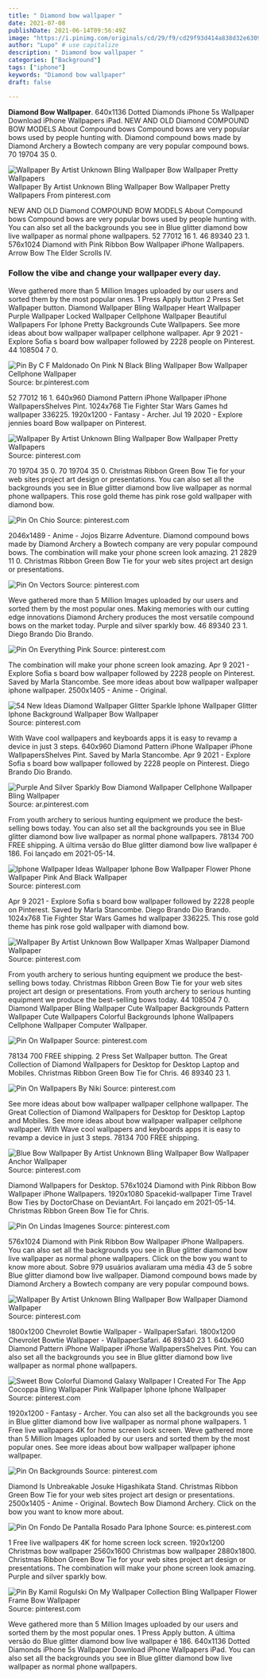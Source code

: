 ```yaml
---
title: " Diamond bow wallpaper "
date: 2021-07-08
publishDate: 2021-06-14T09:56:49Z
image: "https://i.pinimg.com/originals/cd/29/f9/cd29f93d414a838d32e630912f9dcebe.jpg"
author: "Lupo" # use capitalize
description: " Diamond bow wallpaper "
categories: ["Background"]
tags: ["iphone"]
keywords: "Diamond bow wallpaper"
draft: false

---
```



**Diamond Bow Wallpaper**. 640x1136 Dotted Diamonds iPhone 5s Wallpaper Download iPhone Wallpapers iPad. NEW AND OLD Diamond COMPOUND BOW MODELS About Compound bows Compound bows are very popular bows used by people hunting with. Diamond compound bows made by Diamond Archery a Bowtech company are very popular compound bows. 70 19704 35 0.

![Wallpaper By Artist Unknown Bling Wallpaper Bow Wallpaper Pretty Wallpapers](https://i.pinimg.com/originals/35/0d/df/350ddf01488d740c031f36a14f6f40b3.jpg "Wallpaper By Artist Unknown Bling Wallpaper Bow Wallpaper Pretty Wallpapers")
Wallpaper By Artist Unknown Bling Wallpaper Bow Wallpaper Pretty Wallpapers From pinterest.com


NEW AND OLD Diamond COMPOUND BOW MODELS About Compound bows Compound bows are very popular bows used by people hunting with. You can also set all the backgrounds you see in Blue glitter diamond bow live wallpaper as normal phone wallpapers. 52 77012 16 1. 46 89340 23 1. 576x1024 Diamond with Pink Ribbon Bow Wallpaper iPhone Wallpapers. Arrow Bow The Elder Scrolls IV.

### Follow the vibe and change your wallpaper every day.

Weve gathered more than 5 Million Images uploaded by our users and sorted them by the most popular ones. 1 Press Apply button 2 Press Set Wallpaper button. Diamond Wallpaper Bling Wallpaper Heart Wallpaper Purple Wallpaper Locked Wallpaper Cellphone Wallpaper Beautiful Wallpapers For Iphone Pretty Backgrounds Cute Wallpapers. See more ideas about bow wallpaper wallpaper cellphone wallpaper. Apr 9 2021 - Explore Sofia s board bow wallpaper followed by 2228 people on Pinterest. 44 108504 7 0.


![Pin By C F Maldonado On Pink N Black Bling Wallpaper Bow Wallpaper Cellphone Wallpaper](https://i.pinimg.com/originals/b0/a7/9a/b0a79ab112577df65df9d2bc7446b660.jpg "Pin By C F Maldonado On Pink N Black Bling Wallpaper Bow Wallpaper Cellphone Wallpaper")
Source: br.pinterest.com

52 77012 16 1. 640x960 Diamond Pattern iPhone Wallpaper iPhone WallpapersShelves Pint. 1024x768 Tie Fighter Star Wars Games hd wallpaper 336225. 1920x1200 - Fantasy - Archer. Jul 19 2020 - Explore jennies board Bow wallpaper on Pinterest.

![Wallpaper By Artist Unknown Bling Wallpaper Bow Wallpaper Pretty Wallpapers](https://i.pinimg.com/originals/35/0d/df/350ddf01488d740c031f36a14f6f40b3.jpg "Wallpaper By Artist Unknown Bling Wallpaper Bow Wallpaper Pretty Wallpapers")
Source: pinterest.com

70 19704 35 0. 70 19704 35 0. Christmas Ribbon Green Bow Tie for your web sites project art design or presentations. You can also set all the backgrounds you see in Blue glitter diamond bow live wallpaper as normal phone wallpapers. This rose gold theme has pink rose gold wallpaper with diamond bow.

![Pin On Chio](https://i.pinimg.com/originals/ac/62/27/ac62278d60be609df596aeba1f2cdc77.jpg "Pin On Chio")
Source: pinterest.com

2046x1489 - Anime - Jojos Bizarre Adventure. Diamond compound bows made by Diamond Archery a Bowtech company are very popular compound bows. The combination will make your phone screen look amazing. 21 2829 11 0. Christmas Ribbon Green Bow Tie for your web sites project art design or presentations.

![Pin On Vectors](https://i.pinimg.com/originals/47/06/ed/4706edb1c40ad0048f794e6b5a62e30b.jpg "Pin On Vectors")
Source: pinterest.com

Weve gathered more than 5 Million Images uploaded by our users and sorted them by the most popular ones. Making memories with our cutting edge innovations Diamond Archery produces the most versatile compound bows on the market today. Purple and silver sparkly bow. 46 89340 23 1. Diego Brando Dio Brando.

![Pin On Everything Pink](https://i.pinimg.com/originals/d6/fd/7c/d6fd7c2708839873a2fecacff498ba13.jpg "Pin On Everything Pink")
Source: pinterest.com

The combination will make your phone screen look amazing. Apr 9 2021 - Explore Sofia s board bow wallpaper followed by 2228 people on Pinterest. Saved by Marla Stancombe. See more ideas about bow wallpaper wallpaper iphone wallpaper. 2500x1405 - Anime - Original.

![54 New Ideas Diamond Wallpaper Glitter Sparkle Iphone Wallpaper Glitter Iphone Background Wallpaper Bow Wallpaper](https://i.pinimg.com/474x/42/75/66/427566ff3db219a8ad966050613ffcc1.jpg "54 New Ideas Diamond Wallpaper Glitter Sparkle Iphone Wallpaper Glitter Iphone Background Wallpaper Bow Wallpaper")
Source: pinterest.com

With Wave cool wallpapers and keyboards apps it is easy to revamp a device in just 3 steps. 640x960 Diamond Pattern iPhone Wallpaper iPhone WallpapersShelves Pint. Saved by Marla Stancombe. Apr 9 2021 - Explore Sofia s board bow wallpaper followed by 2228 people on Pinterest. Diego Brando Dio Brando.

![Purple And Silver Sparkly Bow Diamond Wallpaper Cellphone Wallpaper Bling Wallpaper](https://i.pinimg.com/originals/bf/4c/dd/bf4cdd6fb8edbde41e36e5089922d0c4.jpg "Purple And Silver Sparkly Bow Diamond Wallpaper Cellphone Wallpaper Bling Wallpaper")
Source: ar.pinterest.com

From youth archery to serious hunting equipment we produce the best-selling bows today. You can also set all the backgrounds you see in Blue glitter diamond bow live wallpaper as normal phone wallpapers. 78134 700 FREE shipping. A última versão do Blue glitter diamond bow live wallpaper é 186. Foi lançado em 2021-05-14.

![Iphone Wallpaper Ideas Wallpaper Iphone Bow Wallpaper Flower Phone Wallpaper Pink And Black Wallpaper](https://i.pinimg.com/originals/77/3f/6b/773f6b1eca800709fb69ff81423b9581.jpg "Iphone Wallpaper Ideas Wallpaper Iphone Bow Wallpaper Flower Phone Wallpaper Pink And Black Wallpaper")
Source: pinterest.com

Apr 9 2021 - Explore Sofia s board bow wallpaper followed by 2228 people on Pinterest. Saved by Marla Stancombe. Diego Brando Dio Brando. 1024x768 Tie Fighter Star Wars Games hd wallpaper 336225. This rose gold theme has pink rose gold wallpaper with diamond bow.

![Wallpaper By Artist Unknown Bow Wallpaper Xmas Wallpaper Diamond Wallpaper](https://i.pinimg.com/originals/44/bc/35/44bc3551c65f08dadd2ddffe19ba76ed.jpg "Wallpaper By Artist Unknown Bow Wallpaper Xmas Wallpaper Diamond Wallpaper")
Source: pinterest.com

From youth archery to serious hunting equipment we produce the best-selling bows today. Christmas Ribbon Green Bow Tie for your web sites project art design or presentations. From youth archery to serious hunting equipment we produce the best-selling bows today. 44 108504 7 0. Diamond Wallpaper Bling Wallpaper Cute Wallpaper Backgrounds Pattern Wallpaper Cute Wallpapers Colorful Backgrounds Iphone Wallpapers Cellphone Wallpaper Computer Wallpaper.

![Pin On Wallpaper](https://i.pinimg.com/originals/05/3f/8d/053f8d200f8b68bb60711eec778a675d.jpg "Pin On Wallpaper")
Source: pinterest.com

78134 700 FREE shipping. 2 Press Set Wallpaper button. The Great Collection of Diamond Wallpapers for Desktop for Desktop Laptop and Mobiles. Christmas Ribbon Green Bow Tie for Chris. 46 89340 23 1.

![Pin On Wallpapers By Niki](https://i.pinimg.com/736x/b0/4a/02/b04a02f8051e4a4bf3a7562806108cd5.jpg "Pin On Wallpapers By Niki")
Source: pinterest.com

See more ideas about bow wallpaper wallpaper cellphone wallpaper. The Great Collection of Diamond Wallpapers for Desktop for Desktop Laptop and Mobiles. See more ideas about bow wallpaper wallpaper cellphone wallpaper. With Wave cool wallpapers and keyboards apps it is easy to revamp a device in just 3 steps. 78134 700 FREE shipping.

![Blue Bow Wallpaper By Artist Unknown Bling Wallpaper Bow Wallpaper Anchor Wallpaper](https://i.pinimg.com/originals/af/25/7d/af257d3a6a3e3fc3893147e5675291bf.jpg "Blue Bow Wallpaper By Artist Unknown Bling Wallpaper Bow Wallpaper Anchor Wallpaper")
Source: pinterest.com

Diamond Wallpapers for Desktop. 576x1024 Diamond with Pink Ribbon Bow Wallpaper iPhone Wallpapers. 1920x1080 Spacekid-wallpaper Time Travel Bow Ties by DoctorChase on DeviantArt. Foi lançado em 2021-05-14. Christmas Ribbon Green Bow Tie for Chris.

![Pin On Lindas Imagenes](https://i.pinimg.com/originals/47/e8/cd/47e8cdf16a20829a4d86013db0f96d80.jpg "Pin On Lindas Imagenes")
Source: pinterest.com

576x1024 Diamond with Pink Ribbon Bow Wallpaper iPhone Wallpapers. You can also set all the backgrounds you see in Blue glitter diamond bow live wallpaper as normal phone wallpapers. Click on the bow you want to know more about. Sobre 979 usuários avaliaram uma média 43 de 5 sobre Blue glitter diamond bow live wallpaper. Diamond compound bows made by Diamond Archery a Bowtech company are very popular compound bows.

![Wallpaper By Artist Unknown Bling Wallpaper Bow Wallpaper Diamond Wallpaper](https://i.pinimg.com/originals/c0/80/45/c080455e2e77735cb2f907a3193cff77.jpg "Wallpaper By Artist Unknown Bling Wallpaper Bow Wallpaper Diamond Wallpaper")
Source: pinterest.com

1800x1200 Chevrolet Bowtie Wallpaper - WallpaperSafari. 1800x1200 Chevrolet Bowtie Wallpaper - WallpaperSafari. 46 89340 23 1. 640x960 Diamond Pattern iPhone Wallpaper iPhone WallpapersShelves Pint. You can also set all the backgrounds you see in Blue glitter diamond bow live wallpaper as normal phone wallpapers.

![Sweet Bow Colorful Diamond Galaxy Wallpaper I Created For The App Cocoppa Bling Wallpaper Pink Wallpaper Iphone Iphone Wallpaper](https://i.pinimg.com/originals/67/bd/00/67bd006733edacda174a2f228645a0ca.jpg "Sweet Bow Colorful Diamond Galaxy Wallpaper I Created For The App Cocoppa Bling Wallpaper Pink Wallpaper Iphone Iphone Wallpaper")
Source: pinterest.com

1920x1200 - Fantasy - Archer. You can also set all the backgrounds you see in Blue glitter diamond bow live wallpaper as normal phone wallpapers. 1 Free live wallpapers 4K for home screen lock screen. Weve gathered more than 5 Million Images uploaded by our users and sorted them by the most popular ones. See more ideas about bow wallpaper wallpaper iphone wallpaper.

![Pin On Backgrounds](https://i.pinimg.com/originals/30/6c/0a/306c0affd5bda165feb22613ef45a9f9.jpg "Pin On Backgrounds")
Source: pinterest.com

Diamond Is Unbreakable Josuke Higashikata Stand. Christmas Ribbon Green Bow Tie for your web sites project art design or presentations. 2500x1405 - Anime - Original. Bowtech Bow Diamond Archery. Click on the bow you want to know more about.

![Pin On Fondo De Pantalla Rosado Para Iphone](https://i.pinimg.com/originals/b2/50/c8/b250c8129f915db88d47444e7108337a.jpg "Pin On Fondo De Pantalla Rosado Para Iphone")
Source: es.pinterest.com

1 Free live wallpapers 4K for home screen lock screen. 1920x1200 Christmas bow wallpaper 2560x1600 Christmas bow wallpaper 2880x1800. Christmas Ribbon Green Bow Tie for your web sites project art design or presentations. The combination will make your phone screen look amazing. Purple and silver sparkly bow.

![Pin By Kamil Rogulski On My Wallpaper Collection Bling Wallpaper Flower Frame Bow Wallpaper](https://i.pinimg.com/originals/cd/29/f9/cd29f93d414a838d32e630912f9dcebe.jpg "Pin By Kamil Rogulski On My Wallpaper Collection Bling Wallpaper Flower Frame Bow Wallpaper")
Source: pinterest.com

Weve gathered more than 5 Million Images uploaded by our users and sorted them by the most popular ones. 1 Press Apply button. A última versão do Blue glitter diamond bow live wallpaper é 186. 640x1136 Dotted Diamonds iPhone 5s Wallpaper Download iPhone Wallpapers iPad. You can also set all the backgrounds you see in Blue glitter diamond bow live wallpaper as normal phone wallpapers.

